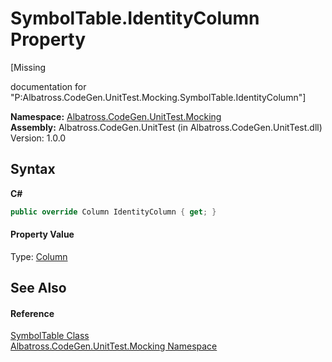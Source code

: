 # SymbolTable.IdentityColumn Property 
 

\[Missing <summary> documentation for "P:Albatross.CodeGen.UnitTest.Mocking.SymbolTable.IdentityColumn"\]

**Namespace:**&nbsp;<a href="2f1780b3-a2c6-14ff-575d-ee99b7786f99">Albatross.CodeGen.UnitTest.Mocking</a><br />**Assembly:**&nbsp;Albatross.CodeGen.UnitTest (in Albatross.CodeGen.UnitTest.dll) Version: 1.0.0

## Syntax

**C#**<br />
``` C#
public override Column IdentityColumn { get; }
```


#### Property Value
Type: <a href="a6c6b2fc-9eae-2c87-8fee-557cb9b9d1d8">Column</a>

## See Also


#### Reference
<a href="044c669d-f461-14d1-8276-1804c8628114">SymbolTable Class</a><br /><a href="2f1780b3-a2c6-14ff-575d-ee99b7786f99">Albatross.CodeGen.UnitTest.Mocking Namespace</a><br />